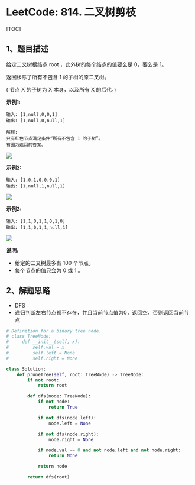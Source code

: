 # LeetCode: 814. 二叉树剪枝

[TOC]

## 1、题目描述

给定二叉树根结点 root ，此外树的每个结点的值要么是 0，要么是 1。

返回移除了所有不包含 1 的子树的原二叉树。

( 节点 X 的子树为 X 本身，以及所有 X 的后代。)

**示例1:**

```
输入: [1,null,0,0,1]
输出: [1,null,0,null,1]

解释: 
只有红色节点满足条件“所有不包含 1 的子树”。
右图为返回的答案。
```

![](http://markdown-images-1251766755.cos.ap-beijing.myqcloud.com/notebook/2019-09-19-051022.png)

**示例2:**

```
输入: [1,0,1,0,0,0,1]
输出: [1,null,1,null,1]
```

![](http://markdown-images-1251766755.cos.ap-beijing.myqcloud.com/notebook/2019-09-19-051027.png)

**示例3:**

```
输入: [1,1,0,1,1,0,1,0]
输出: [1,1,0,1,1,null,1]
```

![](http://markdown-images-1251766755.cos.ap-beijing.myqcloud.com/notebook/2019-09-19-051033.png)

**说明:**

- 给定的二叉树最多有 100 个节点。
- 每个节点的值只会为 0 或 1 。

## 2、解题思路

- DFS
- 递归判断左右节点都不存在，并且当前节点值为0，返回空，否则返回当前节点

```python
# Definition for a binary tree node.
# class TreeNode:
#     def __init__(self, x):
#         self.val = x
#         self.left = None
#         self.right = None

class Solution:
    def pruneTree(self, root: TreeNode) -> TreeNode:
        if not root:
            return root

        def dfs(node: TreeNode):
            if not node:
                return True

            if not dfs(node.left):
                node.left = None

            if not dfs(node.right):
                node.right = None

            if node.val == 0 and not node.left and not node.right:
                return None

            return node

        return dfs(root)
```

